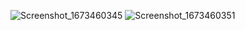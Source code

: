 ![Screenshot_1673460345](https://user-images.githubusercontent.com/67348445/211894749-21631eb2-9dfd-498e-9c72-1481eed34f89.png)
![Screenshot_1673460351](https://user-images.githubusercontent.com/67348445/211894751-3bbbe9e0-7709-4b89-a519-0a588f1311b8.png)
